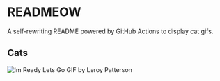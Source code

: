 # READMEOW

A self-rewriting README powered by GitHub Actions to display cat gifs.

## Cats

![Im Ready Lets Go GIF by Leroy Patterson](https://media1.giphy.com/media/CjmvTCZf2U3p09Cn0h/200.gif?cid=9acd02datl0fgqz2os953rz791uhs7x7gv5of7bub4uaahg9&ep=v1_gifs_search&rid=200.gif&ct=g)
